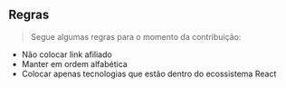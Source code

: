 ## Regras
> Segue algumas regras para o momento da contribuição:

* Não colocar link afiliado
* Manter em ordem alfabética
* Colocar apenas tecnologias que estão dentro do ecossistema React
